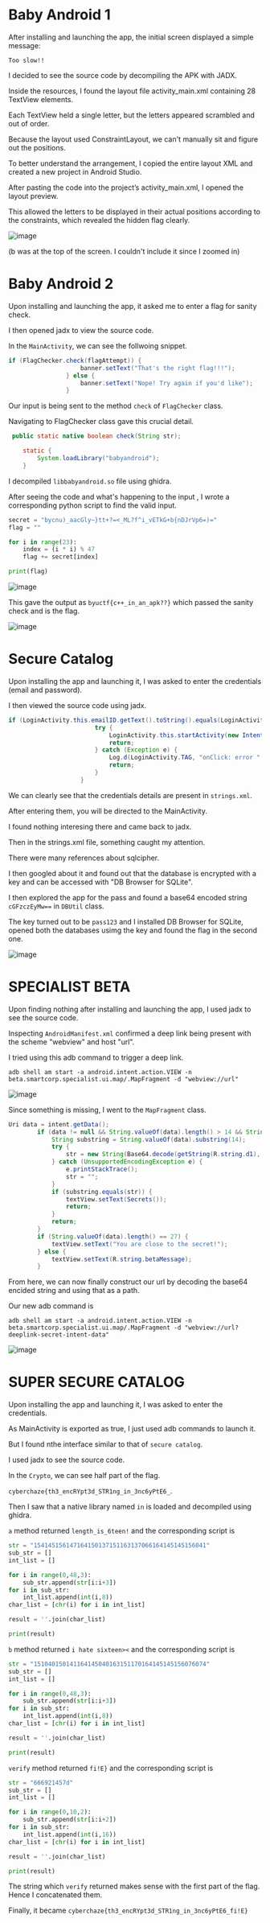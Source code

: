 # Baby Android 1 

After installing and launching the app, the initial screen displayed a simple message:

`Too slow!!`

I decided to see the source code by decompiling the APK with JADX.

Inside the resources, I found the layout file activity_main.xml containing 28 TextView elements. 

Each TextView held a single letter, but the letters appeared scrambled and out of order. 

Because the layout used ConstraintLayout, we can't manually sit and figure out the positions.

To better understand the arrangement, I copied the entire layout XML and created a new project in Android Studio. 

After pasting the code into the project’s activity_main.xml, I opened the layout preview.

This allowed the letters to be displayed in their actual positions according to the constraints, which revealed the hidden flag clearly.

![image](https://github.com/user-attachments/assets/bdc65b3f-f70f-474f-b538-35d9b3c32e42)

(b was at the top of the screen. I couldn't include it since I zoomed in)

# Baby Android 2

Upon installing and launching the app, it asked me to enter a flag for sanity check.

I then opened jadx to view the source code.

In the `MainActivity`, we can see the follwoing snippet.

```java
if (FlagChecker.check(flagAttempt)) {
                    banner.setText("That's the right flag!!!");
                } else {
                    banner.setText("Nope! Try again if you'd like");
                }
```

Our input is being sent to the method `check` of `FlagChecker` class.

Navigating to FlagChecker class gave this crucial detail.

```java
 public static native boolean check(String str);

    static {
        System.loadLibrary("babyandroid");
    }
```
I decompiled `libbabyandroid.so` file using ghidra.

After seeing the code and what's happening to the input , I wrote a corresponding python script to find the valid input.

```python
secret = "bycnu)_aacGly~}tt+?=<_ML?f^i_vETkG+b{nDJrVp6=)="
flag = ""

for i in range(23):  
    index = (i * i) % 47
    flag += secret[index]

print(flag)
```

![image](https://github.com/user-attachments/assets/0faead2b-6b59-4dbe-8f9f-620038d8fe1a)

This gave the output as `byuctf{c++_in_an_apk??}` which passed the sanity check and is the flag.

![image](https://github.com/user-attachments/assets/cda9072b-f85d-4177-95fb-1d2d950740e8)


# Secure Catalog

Upon installing the app and launching it, I was asked to enter the credentials (email and password).

I then viewed the source code using jadx.

```java
if (LoginActivity.this.emailID.getText().toString().equals(LoginActivity.this.getString(R.string.emailID)) && LoginActivity.this.password.getText().toString().equals(LoginActivity.this.getString(R.string.password))) {
                        try {
                            LoginActivity.this.startActivity(new Intent(LoginActivity.this, (Class<?>) MainActivity.class));
                            return;
                        } catch (Exception e) {
                            Log.d(LoginActivity.TAG, "onClick: error " + e);
                            return;
                        }
                    }
```

We can clearly see that the credentials details are present in `strings.xml`.

After entering them, you will be directed to the MainActivity.

I found nothing interesing there and came back to jadx.

Then in the strings.xml file, something caught my attention.

There were many references about sqlcipher.

I then googled about it and found out that the database is encrypted with a key and can be accessed with "DB Browser for SQLite".

I then explored the app for the pass and found a base64 encoded string `cGFzczEyMw==` in `DBUtil` class.

The key turned out to be `pass123` and I installed DB Browser for SQLite, opened both the databases usimg the key and found the flag in the second one.

![image](https://github.com/user-attachments/assets/93212f1e-23cb-45f4-8b10-a9db571d4cbf)

# SPECIALIST BETA

Upon finding nothing after installing and launching the app, I used jadx to see the source code.

Inspecting `AndroidManifest.xml` confirmed a deep link being present with the scheme "webview" and host "url".

I tried using this adb command to trigger a deep link.

`adb shell am start -a android.intent.action.VIEW -n beta.smartcorp.specialist.ui.map/.MapFragment -d "webview://url" `

![image](https://github.com/user-attachments/assets/7fcc1041-9c1b-408f-ab2f-23b83d5dc981)

Since something is missing, I went to the `MapFragment` class.

```java
Uri data = intent.getData();
        if (data != null && String.valueOf(data).length() > 14 && String.valueOf(data).length() != 27) {
            String substring = String.valueOf(data).substring(14);
            try {
                str = new String(Base64.decode(getString(R.string.d1), 0), "UTF-8");
            } catch (UnsupportedEncodingException e) {
                e.printStackTrace();
                str = "";
            }
            if (substring.equals(str)) {
                textView.setText(Secrets());
                return;
            }
            return;
        }
        if (String.valueOf(data).length() == 27) {
            textView.setText("You are close to the secret!");
        } else {
            textView.setText(R.string.betaMessage);
        }
```

From here, we can now finally construct our url by decoding the base64 encided string and using that as a path.

Our new adb command is 

`adb shell am start -a android.intent.action.VIEW -n beta.smartcorp.specialist.ui.map/.MapFragment -d "webview://url?deeplink-secret-intent-data"` 

![image](https://github.com/user-attachments/assets/8fa5a2d5-e6a6-4ead-845e-e2321c2abe65)

# SUPER SECURE CATALOG

Upon installing the app and launching it, I was asked to enter the credentials.

As MainActivity is exported as true, I just used adb commands to launch it.

But I found nthe interface similar to that of `secure catalog`.

I used jadx to see the source code.

In the `Crypto`, we can see half part of the flag.

`cyberchaze{th3_encRYpt3d_STR1ng_in_3nc6yPtE6_`.

Then I saw that a native library named `in` is loaded and decompiled using ghidra.

`a` method returned `length_is_6teen!` and the corresponding script is 

```python
str = "154145156147164150137151163137066164145145156041"
sub_str = []
int_list = []

for i in range(0,48,3):
    sub_str.append(str[i:i+3])
for i in sub_str:
    int_list.append(int(i,8))
char_list = [chr(i) for i in int_list]

result = ''.join(char_list)

print(result)
```

`b` method returned `i hate sixteen><` and the corresponding script is 

```python
str = "151040150141164145040163151170164145145156076074"
sub_str = []
int_list = []

for i in range(0,48,3):
    sub_str.append(str[i:i+3])
for i in sub_str:
    int_list.append(int(i,8))
char_list = [chr(i) for i in int_list]

result = ''.join(char_list)

print(result)
```

`verify` method returned `fi!E}` and the corresponding script is 

```python
str = "666921457d"
sub_str = []
int_list = []

for i in range(0,10,2):
    sub_str.append(str[i:i+2])
for i in sub_str:
    int_list.append(int(i,16))
char_list = [chr(i) for i in int_list]

result = ''.join(char_list)

print(result)
```

The string which `verify` returned makes sense with the first part of the flag. Hence I concatenated them.

Finally, it became `cyberchaze{th3_encRYpt3d_STR1ng_in_3nc6yPtE6_fi!E}`
